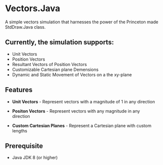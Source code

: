 # **Vectors.Java**
A simple vectors simulation that harnesses the power of the Princeton made StdDraw.Java class. 

## Currently, the simulation supports:
- Unit Vectors
- Position Vectors
- Resultant Vectors of Position Vectors
- Customizable Cartesian plane Demensions
- Dynamic and Static Movement of Vectors on a the xy-plane

## Features 
- **Unit Vectors** - Represent vectors with a magnitude of 1 in any direction
  
- **Positon Vectors** - Represent vectors with any magnitude in any direction
  
- **Custom Cartesian Planes** - Represent a Cartesian plane with custom lengths
  

## Prerequisite 
- Java JDK 8 (or higher)
